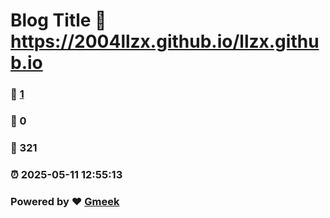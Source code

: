 # Blog Title :link: https://2004llzx.github.io/llzx.github.io 
### :page_facing_up: [1](https://2004llzx.github.io/llzx.github.io/tag.html) 
### :speech_balloon: 0 
### :hibiscus: 321 
### :alarm_clock: 2025-05-11 12:55:13 
### Powered by :heart: [Gmeek](https://github.com/Meekdai/Gmeek)
